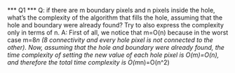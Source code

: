 *** Q1 ***
Q:
    if there are m boundary pixels and n pixels inside the hole, what’s the complexity of the algorithm that fills the hole,
    assuming that the hole and boundary were already found? Try to also express the complexity only in terms of n.
A:
    First of all, we notice that m=O(n) because in the worst case  m=8*n (8 connectivity and every hole pixel is not connected to the other).
    Now, assuming that the hole and boundary were already found, the time complexity of setting the new value of each hole pixel is O(m)=O(n),
    and therefore the total time complexity is O(m*n)=O(n^2)
    

